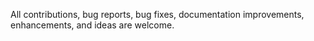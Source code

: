 All contributions, bug reports, bug fixes, documentation improvements, enhancements, and ideas are welcome.





